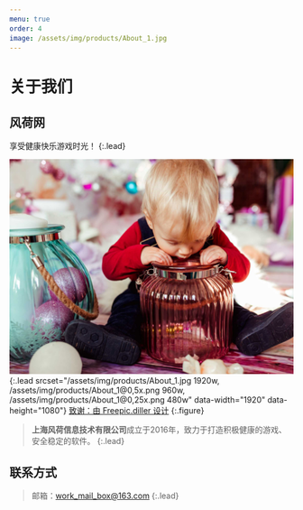 ```yaml
---
menu: true
order: 4
image: /assets/img/products/About_1.jpg
---
```


# 关于我们
## 风荷网

享受健康快乐游戏时光！
{:.lead}

![Screenshot](assets/img/products/About_1.jpg){:.lead srcset="/assets/img/products/About_1.jpg 1920w, /assets/img/products/About_1@0,5x.png 960w, /assets/img/products/About_1@0,25x.png 480w" data-width="1920" data-height="1080"}
[致谢：由 Freepic.diller 设计][Acknowledgements]
{:.figure}

> **上海风荷信息技术有限公司**成立于2016年，致力于打造积极健康的游戏、安全稳定的软件。
{:.lead}


## 联系方式

> 邮箱：work_mail_box@163.com
{:.lead}

[Acknowledgements]: http://www.freepik.com